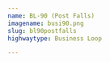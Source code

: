 ```yaml
---
name: BL-90 (Post Falls)
imagename: busi90.png
slug: bl90postfalls
highwaytype: Business Loop

---
```

